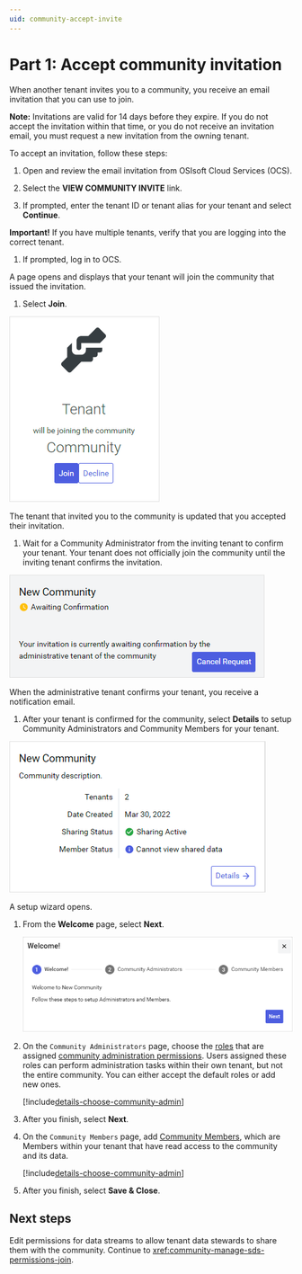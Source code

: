 ```yaml
---
uid: community-accept-invite
---
```


# Part 1: Accept community invitation

When another tenant invites you to a community, you receive an email invitation that you can use to join. 

**Note:** Invitations are valid for 14 days before they expire. If you do not accept the invitation within that time, or you do not receive an invitation email, you must request a new invitation from the owning tenant.

To accept an invitation, follow these steps:

1. Open and review the email invitation from OSIsoft Cloud Services (OCS).

1. Select the **VIEW COMMUNITY INVITE** link.

1. If prompted, enter the tenant ID or tenant alias for your tenant and select **Continue**.

  **Important!** If you have multiple tenants, verify that you are logging into the correct tenant.

1. If prompted, log in to OCS.

  A page opens and displays that your tenant will join the community that issued the invitation.

1. Select **Join**.

  ![join](images/join-community.png)

  The tenant that invited you to the community is updated that you accepted their invitation.

1. Wait for a Community Administrator from the inviting tenant to confirm your tenant. Your tenant does not officially join the community until the inviting tenant confirms the invitation.

  ![await confirmation](images/await-confirmation.png)

  When the administrative tenant confirms your tenant, you receive a notification email.
 
1. After your tenant is confirmed for the community, select **Details** to setup Community Administrators and Community Members for your tenant.

  ![community details](images/community-details.png)

  A setup wizard opens.

1. From the **Welcome** page, select **Next**.

   ![Setup Wizard: Welcome](images/setup-wizard.png)

1. On the `Community Administrators` page, choose the [roles](xref:ccRoles) that are assigned [community administration permissions](xref:community-community-roles#community-administrators). Users assigned these roles can perform administration tasks within their own tenant, but not the entire community. You can either accept the default roles or add new ones. 
   
    [!include[details-choose-community-admin](includes/details-choose-community-admins.html)]

1. After you finish, select **Next**.

1. On the `Community Members` page, add [Community Members](xref:community-community-roles#community-member), which are Members within your tenant that have read access to the community and its data.
    
    [!include[details-choose-community-admin](includes/details-choose-community-members.html)]

1. After you finish, select **Save & Close**.

## Next steps

Edit permissions for data streams to allow tenant data stewards to share them with the community. Continue to <xref:community-manage-sds-permissions-join>.
